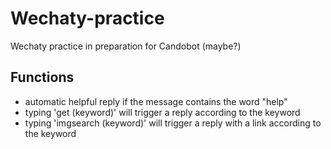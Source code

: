 # Wechaty-practice

Wechaty practice in preparation for Candobot (maybe?)

## Functions ##
- automatic helpful reply if the message contains the word "help" 
- typing 'get (keyword)' will trigger a reply according to the keyword
- typing 'imgsearch (keyword)' will trigger a reply with a link according to the keyword